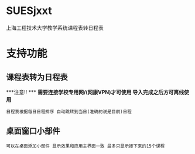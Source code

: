 # SUESjxxt
上海工程技术大学教学系统课程表转日程表

# 支持功能

## 课程表转为日程表
***注意!!  ***
**需要连接学校专用网/(网康VPN)才可使用 导入完成之后方可离线使用**
    
    日程表根据每日日程排序 自动跳转到当日(准确的说是目前)日程
## 桌面窗口小部件
    可以在桌面添加小部件 显示效果和应用主界面一致 最多只显示接下来的15个课程

